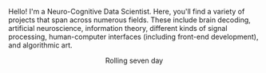 Hello! I'm a Neuro-Cognitive Data Scientist. Here, you'll find a variety of projects that span across numerous fields. These include brain decoding, artificial neuroscience, information theory, different kinds of signal processing, human-computer interfaces (including front-end development), and algorithmic art. 

<p align="center">Rolling seven day <a href='https://wakatime.com/>WakaTime</a> coding stats:</p>
<!--START_SECTION:waka-->

```txt
Python     40 hrs 49 mins  >>>>>>>>>>>>>>>>>>>>-----   79.64 %
Markdown   6 hrs 50 mins   >>>----------------------   13.34 %
YAML       1 hr 59 mins    >------------------------   03.88 %
Docker     46 mins         -------------------------   01.50 %
HTML       13 mins         -------------------------   00.43 %
```

<!--END_SECTION:waka-->
